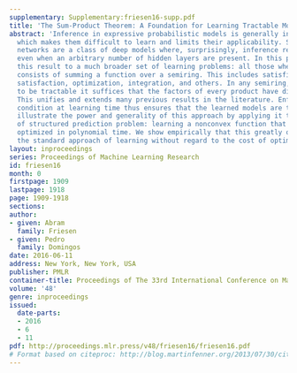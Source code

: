 ```yaml
---
supplementary: Supplementary:friesen16-supp.pdf
title: 'The Sum-Product Theorem: A Foundation for Learning Tractable Models'
abstract: 'Inference in expressive probabilistic models is generally intractable,
  which makes them difficult to learn and limits their applicability. Sum-product
  networks are a class of deep models where, surprisingly, inference remains tractable
  even when an arbitrary number of hidden layers are present. In this paper, we generalize
  this result to a much broader set of learning problems: all those where inference
  consists of summing a function over a semiring. This includes satisfiability, constraint
  satisfaction, optimization, integration, and others. In any semiring, for summation
  to be tractable it suffices that the factors of every product have disjoint scopes.
  This unifies and extends many previous results in the literature. Enforcing this
  condition at learning time thus ensures that the learned models are tractable. We
  illustrate the power and generality of this approach by applying it to a new type
  of structured prediction problem: learning a nonconvex function that can be globally
  optimized in polynomial time. We show empirically that this greatly outperforms
  the standard approach of learning without regard to the cost of optimization.'
layout: inproceedings
series: Proceedings of Machine Learning Research
id: friesen16
month: 0
firstpage: 1909
lastpage: 1918
page: 1909-1918
sections: 
author:
- given: Abram
  family: Friesen
- given: Pedro
  family: Domingos
date: 2016-06-11
address: New York, New York, USA
publisher: PMLR
container-title: Proceedings of The 33rd International Conference on Machine Learning
volume: '48'
genre: inproceedings
issued:
  date-parts:
  - 2016
  - 6
  - 11
pdf: http://proceedings.mlr.press/v48/friesen16/friesen16.pdf
# Format based on citeproc: http://blog.martinfenner.org/2013/07/30/citeproc-yaml-for-bibliographies/
---
```

